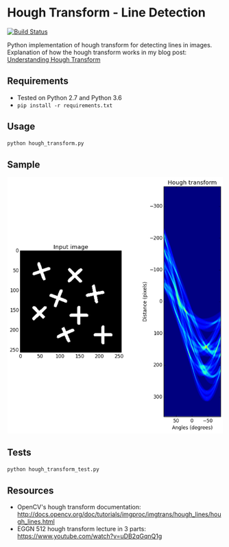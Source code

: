 # Hough Transform - Line Detection
[![Build Status](https://travis-ci.org/alyssaq/hough_transform.svg?branch=master)](https://travis-ci.org/alyssaq/hough_transform)

Python implementation of hough transform for detecting lines in images.    
Explanation of how the hough transform works in my blog post: [Understanding Hough Transform](https://alyssaq.github.io/2014/understanding-hough-transform)

## Requirements
* Tested on Python 2.7 and Python 3.6
* `pip install -r requirements.txt`

## Usage
```py
python hough_transform.py
```
## Sample 
![hough transform image](imgs/output.png)

## Tests
```py
python hough_transform_test.py
```

## Resources
* OpenCV's hough transform documentation: 
<http://docs.opencv.org/doc/tutorials/imgproc/imgtrans/hough_lines/hough_lines.html>
* EGGN 512 hough transform lecture in 3 parts:
<https://www.youtube.com/watch?v=uDB2qGqnQ1g>